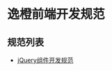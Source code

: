 # 逸橙前端开发规范


## 规范列表
- [jQuery组件开发规范](https://github.com/ifchange/spec/blob/master/jquery-component-spec.md)
